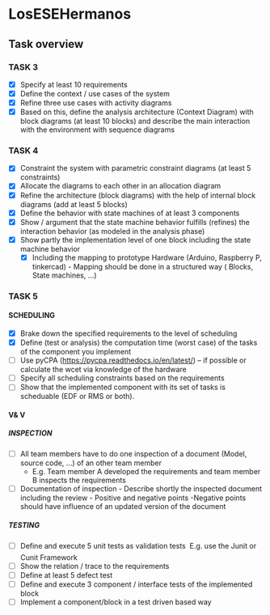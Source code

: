# LosESEHermanos

## Task overview 

### TASK 3
- [X] Specify at least 10 requirements 
- [X] Define the context / use cases of the system
- [X] Refine three use cases with activity diagrams
- [X] Based on this, define the analysis architecture (Context Diagram) with block diagrams (at least 10 blocks) and describe the main interaction with the environment with sequence diagrams

### TASK 4
- [X] Constraint the system with parametric constraint diagrams (at
least 5 constraints)
- [X] Allocate the diagrams to each other in an allocation diagram
- [X] Refine the architecture (block diagrams) with the help of internal
block diagrams (add at least 5 blocks)
- [X] Define the behavior with state machines of at least 3 components
- [X] Show / argument that the state machine behavior fulfills (refines) the interaction behavior (as modeled in the analysis phase)
- [X] Show partly the implementation level of one block including the state machine behavior
     - [X] Including the mapping to prototype Hardware (Arduino, Raspberry P, tinkercad) - Mapping should be done in a structured way ( Blocks, State machines, ...)
### TASK 5
#### SCHEDULING
- [X] Brake down the specified requirements to the level of scheduling
- [X] Define (test or analysis) the computation time (worst case) of the tasks of the component you implement
- [ ] Use pyCPA (https://pycpa.readthedocs.io/en/latest/) – if possible or calculate the wcet via knowledge of the hardware
- [ ] Specify all scheduling constraints based on the requirements
- [ ] Show that the implemented component with its set of tasks is scheduable (EDF or RMS or both).
#### V& V
##### INSPECTION
- [ ] All team members have to do one inspection of a document
(Model, source code, ...) of an other team member
     -  E.g. Team member A developed the requirements and team member B inspects the requirements
- [ ] Documentation of inspection
          - Describe shortly the inspected document including the review
          - Positive and negative points
          -Negative points should have influence of an updated version of the document
##### TESTING

- [ ] Define and execute 5 unit tests as validation tests  E.g. use the Junit or Cunit Framework
- [ ] Show the relation / trace to the requirements
- [ ] Define at least 5 defect test
- [ ] Define and execute 3 component / interface tests of the implemented block
- [ ] Implement a component/block in a test driven based way
